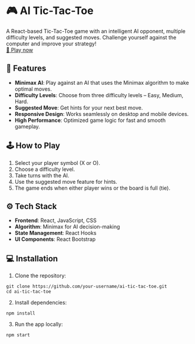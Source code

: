 # 🎮 AI Tic-Tac-Toe

A React-based Tic-Tac-Toe game with an intelligent AI opponent, multiple difficulty levels, and suggested moves. Challenge yourself against the computer and improve your strategy! <br>
[🎯 Play now](https://yash-gupta05.github.io/AI-Tic-Tac-Toe/)

## 🚀 Features

- **Minimax AI**: Play against an AI that uses the Minimax algorithm to make optimal moves.
- **Difficulty Levels**: Choose from three difficulty levels – Easy, Medium, Hard.
- **Suggested Move**: Get hints for your next best move.
- **Responsive Design**: Works seamlessly on desktop and mobile devices.
- **High Performance**: Optimized game logic for fast and smooth gameplay.

## 🕹️ How to Play

1. Select your player symbol (X or O).
2. Choose a difficulty level.
3. Take turns with the AI.
4. Use the suggested move feature for hints.
5. The game ends when either player wins or the board is full (tie).

## ⚙️ Tech Stack

- **Frontend**: React, JavaScript, CSS
- **Algorithm**: Minimax for AI decision-making
- **State Management**: React Hooks
- **UI Components**: React Bootstrap

## 💻 Installation

1. Clone the repository:

```
git clone https://github.com/your-username/ai-tic-tac-toe.git
cd ai-tic-tac-toe
```
2. Install dependencies:

```
npm install
```

3. Run the app locally:

```
npm start
```
